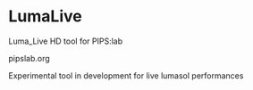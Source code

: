 LumaLive
========
Luma_Live HD tool for PIPS:lab

pipslab.org

Experimental tool in development for live lumasol performances
